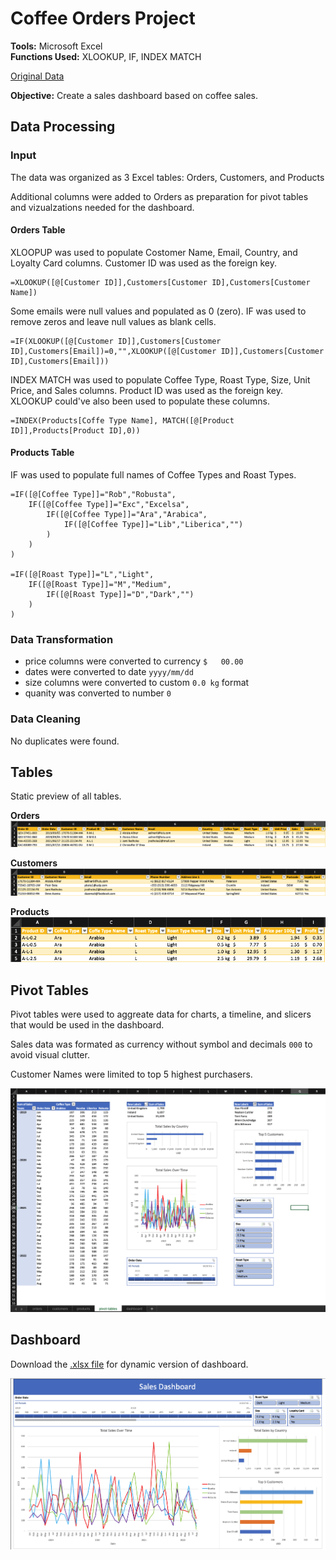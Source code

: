 # Coffee Orders Project

**Tools:** Microsoft Excel  
**Functions Used:** XLOOKUP, IF, INDEX MATCH  

[Original Data](https://github.com/mochen862/excel-project-coffee-sales/blob/main/coffeeOrdersData.xlsx)

**Objective:** Create a sales dashboard based on coffee sales.

## Data Processing
### Input
The data was organized as 3 Excel tables: Orders, Customers, and Products

Additional columns were added to Orders as preparation for pivot tables and vizualzations needed for the dashboard.

#### Orders Table
XLOOPUP was used to populate Costomer Name, Email, Country, and Loyalty Card columns. Customer ID was used as the foreign key.

```
=XLOOKUP([@[Customer ID]],Customers[Customer ID],Customers[Customer Name])
```

Some emails were null values and populated as 0 (zero). IF was used to remove zeros and leave null values as blank cells.

```
=IF(XLOOKUP([@[Customer ID]],Customers[Customer ID],Customers[Email])=0,"",XLOOKUP([@[Customer ID]],Customers[Customer ID],Customers[Email]))
```

INDEX MATCH was used to populate Coffee Type, Roast Type, Size, Unit Price, and Sales columns. Product ID was used as the foreign key. XLOOKUP could've also been used to populate these columns.

```
=INDEX(Products[Coffe Type Name], MATCH([@[Product ID]],Products[Product ID],0))
```
#### Products Table
IF was used to  populate full names of Coffee Types and Roast Types.

```
=IF([@[Coffee Type]]="Rob","Robusta",
    IF([@[Coffee Type]]="Exc","Excelsa",
        IF([@[Coffee Type]]="Ara","Arabica",
            IF([@[Coffee Type]]="Lib","Liberica","")
        )
    )
)

=IF([@[Roast Type]]="L","Light",
    IF([@[Roast Type]]="M","Medium",
        IF([@[Roast Type]]="D","Dark","")
    )
)
```

### Data Transformation

- price columns were converted to currency `$   00.00`
- dates were converted to date `yyyy/mm/dd`
- size columns were converted to custom `0.0 kg` format
- quanity was converted to number `0`

### Data Cleaning
No duplicates were found.

## Tables
Static preview of all tables.

**Orders**  
![image](./images/static-orders.png)

**Customers**  
![image](./images/static-customers.png)

**Products**  
![image](./images/static-products.png)

## Pivot Tables
Pivot tables were used to aggreate data for charts, a timeline, and slicers that would be used in the dashboard.

Sales data was formated as currency without symbol and decimals `000` to avoid visual clutter.

Customer Names were limited to top 5 highest purchasers.

![image](./images/static-pivot-tables.png)

## Dashboard
Download the [.xlsx file](https://github.com/emixmh/excel-projects/blob/main/coffee-orders/coffee-orders.xlsx) for dynamic version of dashboard.

![image](./images/static-dashboard.png)
